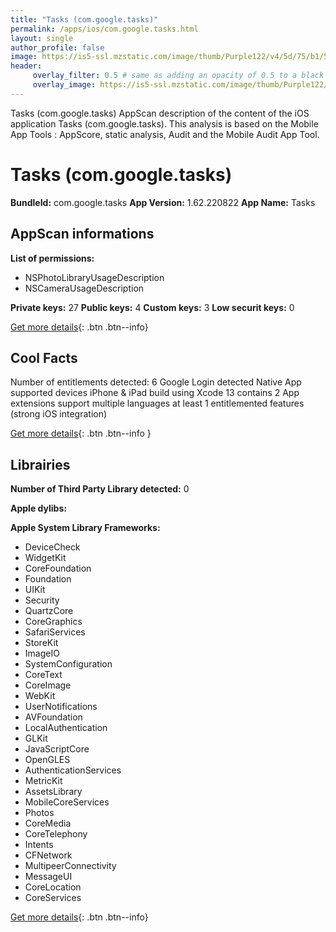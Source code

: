 ```yaml
---
title: "Tasks (com.google.tasks)"
permalink: /apps/ios/com.google.tasks.html
layout: single
author_profile: false
image: https://is5-ssl.mzstatic.com/image/thumb/Purple122/v4/5d/75/b1/5d75b195-252e-1456-19fd-d3e462d09567/logo_tasks_color-0-1x_U007emarketing-0-6-0-85-220.png/512x512bb.jpg
header: 
     overlay_filter: 0.5 # same as adding an opacity of 0.5 to a black background
     overlay_image: https://is5-ssl.mzstatic.com/image/thumb/Purple122/v4/5d/75/b1/5d75b195-252e-1456-19fd-d3e462d09567/logo_tasks_color-0-1x_U007emarketing-0-6-0-85-220.png/512x512bb.jpg
---
```

Tasks (com.google.tasks) AppScan description of the content of the iOS application Tasks (com.google.tasks). This analysis is based on the Mobile App Tools : AppScore, static analysis, Audit and the Mobile Audit App Tool.

# Tasks (com.google.tasks)

**BundleId:** com.google.tasks
**App Version:** 1.62.220822
**App Name:** Tasks


## AppScan informations 

**List of permissions:** 
- NSPhotoLibraryUsageDescription
- NSCameraUsageDescription
  
  
**Private keys:** 27
**Public keys:** 4
**Custom keys:** 3
**Low securit keys:** 0
  
[Get more details](/pricing.html){: .btn .btn--info}

## Cool Facts

Number of entitlements detected: 6
Google Login detected
Native App
supported devices iPhone & iPad
build using Xcode 13
contains 2 App extensions
support multiple languages
at least 1 entitlemented features (strong iOS integration)
  
[Get more details](/pricing.html){: .btn .btn--info }

## Librairies 
**Number of Third Party Library detected:** 0


**Apple dylibs:**


**Apple System Library Frameworks:**
- DeviceCheck
- WidgetKit
- CoreFoundation
- Foundation
- UIKit
- Security
- QuartzCore
- CoreGraphics
- SafariServices
- StoreKit
- ImageIO
- SystemConfiguration
- CoreText
- CoreImage
- WebKit
- UserNotifications
- AVFoundation
- LocalAuthentication
- GLKit
- JavaScriptCore
- OpenGLES
- AuthenticationServices
- MetricKit
- AssetsLibrary
- MobileCoreServices
- Photos
- CoreMedia
- CoreTelephony
- Intents
- CFNetwork
- MultipeerConnectivity
- MessageUI
- CoreLocation
- CoreServices


  
[Get more details](/pricing.html){: .btn .btn--info}

